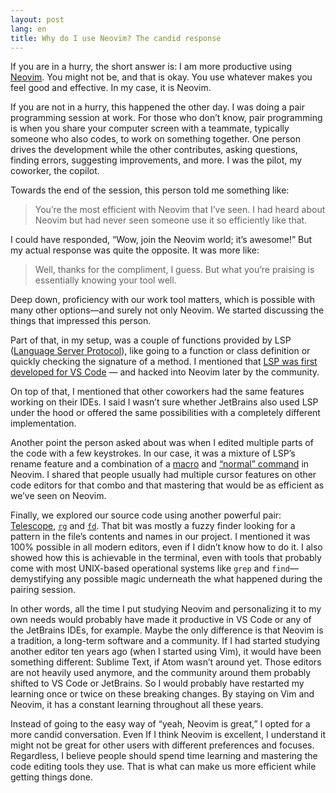 ```yaml
---
layout: post
lang: en
title: Why do I use Neovim? The candid response
---
```


If you are in a hurry, the short answer is: I am more productive using [Neovim](https://neovim.io). You might not be, and that is okay. You use whatever makes you feel good and effective. In my case, it is Neovim.

If you are not in a hurry, this happened the other day. I was doing a pair programming session at work. For those who don’t know, pair programming is when you share your computer screen with a teammate, typically someone who also codes, to work on something together. One person drives the development while the other contributes, asking questions, finding errors, suggesting improvements, and more. I was the pilot, my coworker, the copilot.

Towards the end of the session, this person told me something like:

> You’re the most efficient with Neovim that I’ve seen. I had heard about Neovim but had never seen someone use it so efficiently like that.

I could have responded, “Wow, join the Neovim world; it’s awesome!” But my actual response was quite the opposite. It was more like:

> Well, thanks for the compliment, I guess. But what you’re praising is essentially knowing your tool well.

Deep down, proficiency with our work tool matters, which is possible with many other options—and surely not only Neovim. We started discussing the things that impressed this person.

Part of that, in my setup, was a couple of functions provided by LSP ([Language Server Protocol](https://microsoft.github.io/language-server-protocol/)), like going to a function or class definition or quickly checking the signature of a method. I mentioned that [LSP was first developed for VS Code](https://en.wikipedia.org/wiki/Language_Server_Protocol#History) — and hacked into Neovim later by the community.

On top of that, I mentioned that other coworkers had the same features working on their IDEs. I said I wasn’t sure whether JetBrains also used LSP under the hood or offered the same possibilities with a completely different implementation.

Another point the person asked about was when I edited multiple parts of the code with a few keystrokes. In our case, it was a mixture of LSP’s rename feature and a combination of a [macro](https://neovim.io/doc/user/repeat.html#multi-repeat) and [“normal” command](https://neovim.io/doc/user/various.html#%3Anormal) in Neovim. I shared that people usually had multiple cursor features on other code editors for that combo and that mastering that would be as efficient as we’ve seen on Neovim.

Finally, we explored our source code using another powerful pair: [Telescope](https://github.com/nvim-telescope/telescope.nvim), [`rg`](https://github.com/BurntSushi/ripgrep) and [`fd`](https://github.com/sharkdp/fd). That bit was mostly a fuzzy finder looking for a pattern in the file’s contents and names in our project. I mentioned it was 100% possible in all modern editors, even if I didn’t know how to do it. I also showed how this is achievable in the terminal, even with tools that probably come with most UNIX-based operational systems like `grep` and `find`—demystifying any possible magic underneath the what happened during the pairing session.

In other words, all the time I put studying Neovim and personalizing it to my own needs would probably have made it productive in VS Code or any of the JetBrains IDEs, for example. Maybe the only difference is that Neovim is a tradition, a long-term software and a community. If I had started studying another editor ten years ago (when I started using Vim), it would have been something different: Sublime Text, if Atom wasn’t around yet. Those editors are not heavily used anymore, and the community around them probably shifted to VS Code or JetBrains. So I would probably have restarted my learning once or twice on these breaking changes. By staying on Vim and Neovim, it has a constant learning throughout all these years.

Instead of going to the easy way of “yeah, Neovim is great,” I opted for a more candid conversation. Even If I think Neovim is excellent, I understand it might not be great for other users with different preferences and focuses. Regardless, I believe people should spend time learning and mastering the code editing tools they use. That is what can make us more efficient while getting things done.
